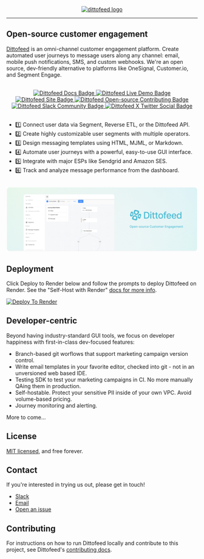 <p align="center">
  <a href="https://dittofeed.com">
    <picture>
      <img width="350" alt="dittofeed logo" src="https://raw.githubusercontent.com/dittofeed/dittofeed/main/packages/docs/logo/light.png">
    </picture>
  </a>
</p>

---

## Open-source customer engagement

[Dittofeed](https://dittofeed.com) is an omni-channel customer engagement platform. Create automated user journeys to message users along any channel: email, mobile push notifications, SMS, and custom webhooks. We're an open source, dev-friendly alternative to platforms like OneSignal, Customer.io, and Segment Engage.

<br />

<div align="center">
<a href="https://docs.dittofeed.com/introduction">
<img alt="Dittofeed Docs Badge" src="https://img.shields.io/badge/docs-dittofeed-1?color=%2349BBD4&link=https%3A%2F%2Fdocs.dittofeed.com%2Fintroduction">
</a>
<a href="https://demo.dittofeed.com/dashboard/journeys/">
<img alt="Dittofeed Live Demo Badge" src="https://img.shields.io/badge/live_demo-dittofeed-1?color=%2349BBD4&link=https%3A%2F%2Fdemo.dittofeed.com%2Fdashboard%2Fjourneys">
</a>
<a href="https://dittofeed.com/">
<img alt="Dittofeed Site Badge" src="https://img.shields.io/badge/site-dittofeed-1?color=%2349BBD4&link=https%3A%2F%2Fdittofeed.com%2F">
</a>
<a href="https://docs.dittofeed.com/contributing/running-locally">
<img alt="Dittofeed Open-source Contributing Badge" src="https://img.shields.io/badge/contributing-dittofeed?color=%2349BBD4&link=https%3A%2F%2Fdocs.dittofeed.com%2Fcontributing%2Frunning-locally">
</a>
<a href="https://join.slack.com/t/dittofeed-community/shared_invite/zt-1u3lyts83-P6npff1AbjniNRLVlrlM5A">
<img alt="Dittofeed Slack Community Badge" src="https://img.shields.io/badge/community-dittofeed?style=social&logo=slack&link=https%3A%2F%2Fjoin.slack.com%2Ft%2Fdittofeed-community%2Fshared_invite%2Fzt-1u3lyts83-P6npff1AbjniNRLVlrlM5A">
</a>
<a href="https://x.com/dittofeed">
<img alt="Dittofeed X Twitter Social Badge" src="https://img.shields.io/badge/follow-dittofeed?style=social&logo=x&link=https%3A%2F%2Fx.com%2Fdittofeed">
</a>
</div>

<br />

- 1️⃣ Connect user data via Segment, Reverse ETL, or the Dittofeed API.
- 2️⃣ Create highly customizable user segments with multiple operators.
- 3️⃣ Design messaging templates using HTML, MJML, or Markdown.
- 4️⃣ Automate user journeys with a powerful, easy-to-use GUI interface.
- 5️⃣ Integrate with major ESPs like Sendgrid and Amazon SES.
- 6️⃣ Track and analyze message performance from the dashboard.

<br />

<a href="https://dittofeed.com/">
  <img src="packages/docs/images/github-readme-banner.png" alt="Dittofeed Admin Panel Banner" />
</a>

<br />

## Deployment

Click Deploy to Render below and follow the prompts to deploy Dittofeed on Render. See the "Self-Host with Render" [docs for more info](https://dittofeed.com/deployment/self-hosted/render).

<a href="https://render.com/deploy?repo=https://github.com/dittofeed/dittofeed" target="_blank" rel="nofollow"><img src="https://render.com/images/deploy-to-render-button.svg" alt="Deploy To Render"></a>

## Developer-centric

Beyond having industry-standard GUI tools, we focus on developer happiness with first-in-class dev-focused features:

- Branch-based git worflows that support marketing campaign version control.
- Write email templates in your favorite editor, checked into git - not in an unversioned web based IDE.
- Testing SDK to test your marketing campaigns in CI. No more manually QAing them in production.
- Self-hostable. Protect your sensitive PII inside of your own VPC. Avoid volume-based pricing.
- Journey monitoring and alerting.

More to come...
  
## License

[MIT licensed](/LICENSE), and free forever.

## Contact

If you're interested in trying us out, please get in touch!

* [Slack](https://join.slack.com/t/dittofeed-community/shared_invite/zt-1rwjkx7w1-Jj8MeB1wN~hiM7uuErLj1A)
* [Email](mailto:support@dittofeed.com)
* [Open an issue](https://github.com/dittofeed/dittofeed/issues/new)

## Contributing

For instructions on how to run Dittofeed locally and contribute to this project, see Dittofeed's [contributing docs](https://docs.dittofeed.com/contributing/).
